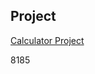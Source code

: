 ## Project

[Calculator Project](https://repl.it/@FaizahIbikunle/AnotherPertinentCosmos#main.py)


8185